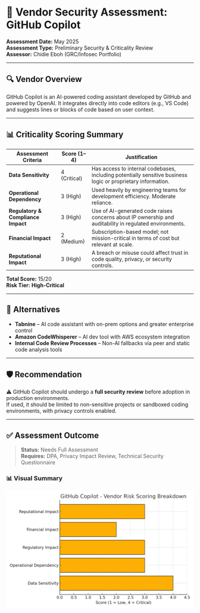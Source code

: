 # 📝 Vendor Security Assessment: GitHub Copilot

**Assessment Date:** May 2025  
**Assessment Type:** Preliminary Security & Criticality Review  
**Assessor:** Chidie Eboh (GRC/Infosec Portfolio)

---

## 🔍 Vendor Overview

GitHub Copilot is an AI-powered coding assistant developed by GitHub and powered by OpenAI. It integrates directly into code editors (e.g., VS Code) and suggests lines or blocks of code based on user context.

---

## 📊 Criticality Scoring Summary

| Assessment Criteria              | Score (1–4) | Justification |
|----------------------------------|-------------|---------------|
| **Data Sensitivity**             | 4 (Critical) | Has access to internal codebases, including potentially sensitive business logic or proprietary information. |
| **Operational Dependency**       | 3 (High)     | Used heavily by engineering teams for development efficiency. Moderate reliance. |
| **Regulatory & Compliance Impact** | 3 (High)   | Use of AI-generated code raises concerns about IP ownership and auditability in regulated environments. |
| **Financial Impact**             | 2 (Medium)   | Subscription-based model; not mission-critical in terms of cost but relevant at scale. |
| **Reputational Impact**          | 3 (High)     | A breach or misuse could affect trust in code quality, privacy, or security controls. |

**Total Score:** 15/20  
**Risk Tier:** **High-Critical**

---

## 🔁 Alternatives

- **Tabnine** – AI code assistant with on-prem options and greater enterprise control
- **Amazon CodeWhisperer** – AI dev tool with AWS ecosystem integration
- **Internal Code Review Processes** – Non-AI fallbacks via peer and static code analysis tools

---

## 🛡️ Recommendation

⚠️ GitHub Copilot should undergo a **full security review** before adoption in production environments.  
If used, it should be limited to non-sensitive projects or sandboxed coding environments, with privacy controls enabled.

---

## ✅ Assessment Outcome

> **Status:** Needs Full Assessment  
> **Requires:** DPA, Privacy Impact Review, Technical Security Questionnaire


### 📊 Visual Summary

![Risk Score Bar Chart](../visuals/github-copilot-risk-score-bar-chart.png)

